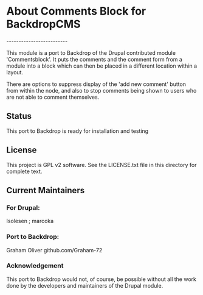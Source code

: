 <h1>About Comments Block for BackdropCMS</h1>
-------------------------

This module is a port to Backdrop of the Drupal contributed module 'Commentsblock'. 
It puts the comments and the comment form from a module into a block which can then be placed 
in a different location within a layout.

There are options to suppress display of the 'add new comment' button from within the node, and
also to stop comments being shown to users who are not able to comment themselves.

<h2>Status</h2>
This port to Backdrop is ready for installation and testing



<h2>License</h2>

This project is GPL v2 software. See the LICENSE.txt file in this directory for complete text.
    
    
<h2>Current Maintainers</h2>

<h3>For Drupal:</h3>
Isolesen ;  marcoka


<h3>Port to Backdrop:</h3>
Graham Oliver github.com/Graham-72

<h3>Acknowledgement</h3>

This port to Backdrop would not, of course, be possible without all the work done by the developers 
and maintainers of the Drupal module.
